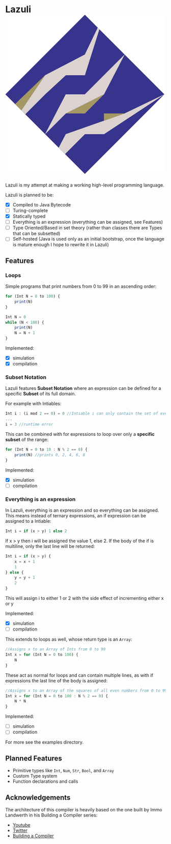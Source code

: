 # Lazuli ![Lazuli](logo.png?raw=true "Title")

Lazuli is my attempt at making a working high-level programming language.

Lazuli is planned to be:
- [x] Compiled to Java Bytecode
- [ ] Turing-complete
- [x] Statically typed
- [ ] Everything is an expression (everything can be assigned, see Features)
- [ ] Type Oriented/Based in set theory (rather than classes there are Types that can be subsetted)
- [ ] Self-hosted (Java is used only as an initial bootstrap, once the language is mature enough I hope to rewrite it in Lazuli)

## Features

### Loops

Simple programs that print numbers from 0 to 99 in an ascending order:

```javascript
for (Int N = 0 to 100) {
    print(N)
}
```

```javascript
Int N = 0
while (N < 100) {
    print(N)
    N = N + 1
}
```

Implemented:
   - [x] simulation
   - [x] compilation

### Subset Notation

Lazuli features **Subset Notation** where an expression can be defined for a specific **Subset** of its full domain. 

For example with Intiables:

```javascript
Int i : (i mod 2 == 0) = 0 //Intiable i can only contain the set of even integers
...
i = 3 //runtime error
```

This can be combined with for expressions to loop over only a **specific subset** of the range:

```javascript
for (Int N = 0 to 10 : N % 2 == 0) {
    print(N) //prints 0, 2, 4, 6, 8
}
```

Implemented:
   - [x] simulation
   - [ ] compilation

### Everything is an expression

In Lazuli, everything is an expression and so everything can be assigned. This means instead of ternary expressions, an if expression can be assigned to a Intiable:

```javascript
Int i = if (x > y) 1 else 2
```
If x > y then i will be assigned the value 1, else 2. If the body of the if is multiline, only the last line will be returned:

```javascript
Int i = if (x > y) {
    x = x + 1
    1
} else {
    y = y + 1
    2
}
```
This will assign i to either 1 or 2 with the side effect of incrementing either x or y

Implemented:
   - [x] simulation
   - [ ] compilation
   
This extends to loops as well, whose return type is an `Array`:

```javascript
//Assigns x to an Array of Ints from 0 to 99
Int x = for (Int N = 0 to 100) {
    N
}
```

These act as normal for loops and can contain multiple lines, as with if expressions the last line of the body is assigned:

```javascript
//Assigns x to an Array of the squares of all even numbers from 0 to 99
Int x = for (Int N = 0 to 100 : N % 2 == 0) {
    N * N
}
```

Implemented:
   - [ ] simulation
   - [ ] compilation
   
For more see the examples directory.
   
## Planned Features

- Primitive types like `Int`, `Num`, `Str`, `Bool`, and `Array`
- Custom Type system
- Function declarations and calls

## Acknowledgements

The architecture of this compiler is heavily based on the one built by Immo Landwerth in his Building a Compiler series:
- [Youtube](https://www.youtube.com/c/ImmoLandwerth)
- [Twitter](https://twitter.com/terrajobst)
- [Building a Compiler](https://www.youtube.com/playlist?list=PLRAdsfhKI4OWNOSfS7EUu5GRAVmze1t2y)